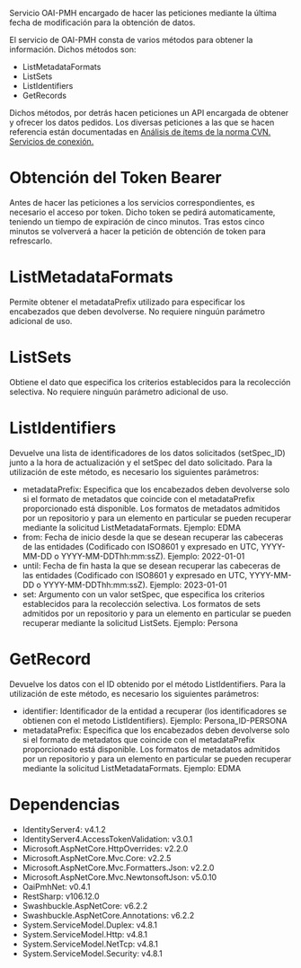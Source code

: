 Servicio OAI-PMH encargado de hacer las peticiones mediante la última fecha de modificación para la obtención de datos.

El servicio de OAI-PMH consta de varios métodos para obtener la información. Dichos métodos son:
- ListMetadataFormats
- ListSets
- ListIdentifiers
- GetRecords

Dichos métodos, por detrás hacen peticiones un API encargada de obtener y ofrecer los datos pedidos.
Los diversas peticiones a las que se hacen referencia están documentadas en [Análisis de ítems de la norma CVN. Servicios de conexión.](https://confluence.um.es/confluence/display/HERCULES/Tratamiento+de+datos)

# Obtención del Token Bearer
Antes de hacer las peticiones a los servicios correspondientes, es necesario el acceso por token. Dicho token se pedirá automaticamente, teniendo un tiempo de expiración de cinco minutos. Tras estos cinco minutos se volververá a hacer la petición de obtención de token para refrescarlo.

# ListMetadataFormats
Permite obtener el metadataPrefix utilizado para especificar los encabezados que deben devolverse.
No requiere ninguún parámetro adicional de uso.

# ListSets
Obtiene el dato que especifica los criterios establecidos para la recolección selectiva.
No requiere ninguún parámetro adicional de uso.

# ListIdentifiers
Devuelve una lista de identificadores de los datos solicitados (setSpec_ID) junto a la hora de actualización y el setSpec del dato solicitado.
Para la utilización de este método, es necesario los siguientes parámetros:
- metadataPrefix: Especifica que los encabezados deben devolverse solo si el formato de metadatos que coincide con el metadataPrefix proporcionado está disponible. Los formatos de metadatos admitidos por un repositorio y para un elemento en particular se pueden recuperar mediante la solicitud ListMetadataFormats. Ejemplo: EDMA
- from: Fecha de inicio desde la que se desean recuperar las cabeceras de las entidades (Codificado con ISO8601 y expresado en UTC, YYYY-MM-DD o YYYY-MM-DDThh:mm:ssZ). Ejemplo: 2022-01-01
- until: Fecha de fin hasta la que se desean recuperar las cabeceras de las entidades (Codificado con ISO8601 y expresado en UTC, YYYY-MM-DD o YYYY-MM-DDThh:mm:ssZ). Ejemplo: 2023-01-01
- set: Argumento con un valor setSpec, que especifica los criterios establecidos para la recolección selectiva. Los formatos de sets admitidos por un repositorio y para un elemento en particular se pueden recuperar mediante la solicitud ListSets. Ejemplo: Persona

# GetRecord
Devuelve los datos con el ID obtenido por el método ListIdentifiers.
Para la utilización de este método, es necesario los siguientes parámetros:
- identifier: Identificador de la entidad a recuperar (los identificadores se obtienen con el metodo ListIdentifiers). Ejemplo: Persona_ID-PERSONA
- metadataPrefix: Especifica que los encabezados deben devolverse solo si el formato de metadatos que coincide con el metadataPrefix proporcionado está disponible. Los formatos de metadatos admitidos por un repositorio y para un elemento en particular se pueden recuperar mediante la solicitud ListMetadataFormats. Ejemplo: EDMA

# Dependencias
- IdentityServer4: v4.1.2
- IdentityServer4.AccessTokenValidation: v3.0.1
- Microsoft.AspNetCore.HttpOverrides: v2.2.0
- Microsoft.AspNetCore.Mvc.Core: v2.2.5
- Microsoft.AspNetCore.Mvc.Formatters.Json: v2.2.0
- Microsoft.AspNetCore.Mvc.NewtonsoftJson: v5.0.10
- OaiPmhNet: v0.4.1
- RestSharp: v106.12.0
- Swashbuckle.AspNetCore: v6.2.2
- Swashbuckle.AspNetCore.Annotations: v6.2.2
- System.ServiceModel.Duplex: v4.8.1
- System.ServiceModel.Http: v4.8.1
- System.ServiceModel.NetTcp: v4.8.1
- System.ServiceModel.Security: v4.8.1
